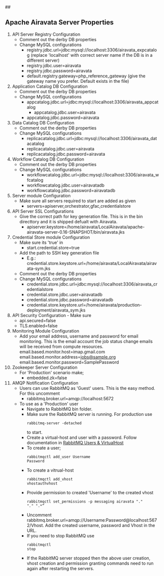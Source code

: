 ##<h2 id="airavata-properties.md">Apache Airavata Server Properties</h2>
1.  API Server Registry Configuration
	- Comment out the derby DB properties
	- Change MySQL configurations
		- registry.jdbc.url=jdbc:mysql://localhost:3306/airavata_expcatalog (replace 'localhost' with correct server name if the DB is in a different server)
		- registry.jdbc.user=airavata
		- registry.jdbc.password=airavata
		- default.registry.gateway=php_reference_gateway (give the gateway name you prefer. Default exists in the file)
2.  Application Catalog DB Configuration
   	- Comment out the derby DB properties
   	- Change MySQL configurations
   		- appcatalog.jdbc.url=jdbc:mysql://localhost:3306/airavata_appcatalog
          - appcatalog.jdbc.user=airavata
         - appcatalog.jdbc.password=airavata
3.  Data Catalog DB Configuration
    - Comment out the derby DB properties
    - Change MySQL configurations
    	- replicacatalog.jdbc.url=jdbc:mysql://localhost:3306/airavata_datacatalog
        - replicacatalog.jdbc.user=airavata
        - replicacatalog.jdbc.password=airavata
4.  Workflow Catalog DB Configuration
	- Comment out the derby DB properties
    - Change MySQL configurations
		- workflowcatalog.jdbc.url=jdbc:mysql://localhost:3306/airavata_wfcatalog
      	- workflowcatalog.jdbc.user=airavatadb
      	- workflowcatalog.jdbc.password=airavatadb
5.  Server module Configuration
	- Make sure all servers required to start are added as given
		- servers=apiserver,orchestrator,gfac,credentialstore
6.  API Server SSL Configurations
	- Give the correct path for key generation file. This is in the bin directtory and it is shipped defualt with Airavata.
		- apiserver.keystore=/home/airavata/LocalAiravata/apache-airavata-server-0.16-SNAPSHOT/bin/airavata.jks
7.  Credential Store module Configuration
	- Make sure its 'true' in
		- start.credential.store=true
	- Add the path to SSH key generation file
		- E.g.: credential.store.keystore.url=/home/airavata/LocalAiravata/airavata-sym.jks
	- Comment out the derby DB properties
    - Change MySQL configurations
        - credential.store.jdbc.url=jdbc:mysql://localhost:3306/airavata_credentialstore
        - credential.store.jdbc.user=airavatadb
        - credential.store.jdbc.password=airavatadb
		- credential.store.keystore.url=/home/airavata/production-deployment/airavata_sym.jks
8.   API Security Configuration
	- Make sure
		- api.secured=false
		- TLS.enabled=false
9.  Monitoring Module Configuration
      - Add your email address, username and password for email monitoring. This is the email account the job status change emails will be received from compute resources.
                 email.based.monitor.host=imap.gmail.com
                 email.based.monitor.address=jobs@sample.org
                 email.based.monitor.password=SamplePassword
10. Zookeeper Server Configuration
	- For 'Production' scenario make;
		- embedded.zk=false
11. AMQP Notification Configuration
	- Users can use RabbitMQ as 'Guest' users. This is the easy method. For this uncomment
		- rabbitmq.broker.url=amqp://localhost:5672
	- To use as a 'Production' user
		- Navigate to RabbitMQ bin folder.
		- Make sure the RabbitMQ server is running. For production use <pre><code>rabbitmq-server -detached</code></pre> to start.
		- Create a virtual-host and user with a password. Follow documentation in <a href="http://blog.dtzq.com/2012/06/rabbitmq-users-and-virtual-hosts.html" target="_blank">RabbitMQ Users & VirtualHost</a>
		- To create a user; <pre><code>rabbitmqctl add_user Username Password</code></pre>
		- To create a vitrual-host <pre><code>rabbitmqctl add_vhost vhostauthvhost</code></pre>
		- Provide permission to created 'Username'  to the created vhost <pre><code>rabbitmqctl set_permissions -p messaging airavata ".*" ".*" ".*”</code></pre>
		- Uncomment rabbitmq.broker.url=amqp://Username:Password@localhost:5672/Vhost. Add the created username, password and Vhost in the URL.
		- If you need to stop RabbitMQ use <pre><code>rabbitmqctl stop</code></pre>
		- If the RabbitMQ server stopped then the above user creation, vhost creation and permission granting commands need to run again after restarting the servers.
